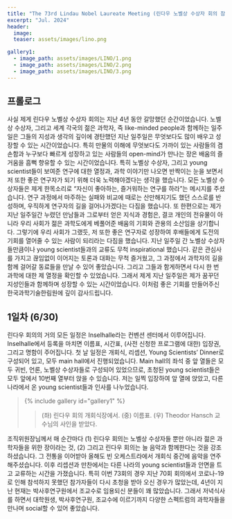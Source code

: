 ```yaml
---
title: "The 73rd Lindau Nobel Laureate Meeting (린다우 노벨상 수상자 회의 참가후기)"
excerpt: "Jul. 2024"
header:
  image: 
  teaser: assets/images/lino.png

gallery1:
  - image_path: assets/images/LINO/1.png
  - image_path: assets/images/LINO/2.png
  - image_path: assets/images/LINO/3.png
---
```


## 프롤로그
사실 제게 린다우 노벨상 수상자 회의는 지난 4년 동안 갈망했던 순간이었습니다. 노벨상 수상자, 그리고 세계 각국의 젊은 과학자, 즉 like-minded people과 함께하는 일주일은 그들의 지성과 생각의 깊이에 경탄했던 지난 일주일은 무엇보다도 많이 배우고 성장할 수 있는 시간이었습니다. 특히 만물의 이해에 무엇보다도 가까이 있는 사람들의 겸손함과 누구보다 빠르게 성장하고 있는 사람들의 open-mind가 만나는 장은 배움의 즐거움을 흠뻑 향유할 수 있는 시간이었습니다. 특히 노벨상 수상자, 그리고 young scientist들이 보여준 연구에 대한 열정과, 과학 이야기만 나오면 반짝이는 눈을 보면서 저 또한 좋은 연구자가 되기 위해 더욱 노력해야겠다는 생각을 했습니다. 
모든 노벨상 수상자들은 제게 한목소리로 “자신이 좋아하는, 즐거워하는 연구를 하라”는 메시지를 주셨습니다. 연구 과정에서 마주하는 실패와 비교에 때로는 산만해지기도 했던 스스로를 반성하며, 우직하게 연구자의 길을 걸어나가겠다는 다짐을 했습니다. 또 한편으로는 제가 지난 일주일간 누렸던 만남들과 그로부터 얻은 지식과 경험은, 결코 개인의 전유물이 아니라 우리 사회가 젊은 과학도에게 베풀어준 배움의 기회와 관용의 소산임을 상기합니다. 그렇기에 우리 사회가 그랬듯, 저 또한 좋은 연구자로 성장하여 후배들에게 도전의 기회를 열어줄 수 있는 사람이 되리라는 다짐을 했습니다. 
지난 일주일 간 노벨상 수상자들만큼이나 young scientist들과의 교류도 무척 inspirational 했습니다. 같은 관심사를 가지고 끊임없이 이어지는 토론과 대화는 무척 즐거웠고, 그 과정에서 과학자의 길을 함께 걸어갈 동료들을 만날 수 있어 좋았습니다. 그리고 그들과 함게하면서 다시 한 번 과학에 대한 제 열정을 확인할 수 있었습니다.
그래서 제게 지난 일주일은 제가 꿈꾸던 지성인들과 함께하며 성장할 수 있는 시간이었습니다. 이처럼 좋은 기회를 만들어주신 한국과학기술한림원에 깊이 감사드립니다.

## 1일차 (6/30)

린다우 회의의 거의 모든 일정은 Inselhalle라는 컨벤션 센터에서 이루어집니다. Inselhalle에서 등록을 마치면 이름표, 시간표, (사전 신청한 프로그램에 대한) 입장권, 그리고 명함이 주어집니다. 첫 날 일정은 개회식, 리셉션, Young Scientists’ Dinner로 구성되어 있고, 모두 main hall에서 진행되었습니다. Main hall의 좌석 중 앞 열들은 모두 귀빈, 언론, 노벨상 수상자들로 구성되어 있었으므로, 초청된 young scientist들은 모두 앞에서 10번째 열부터 앉을 수 있습니다. 저는 일찍 입장하여 앞 열에 앉았고, 다른 나라에서 온 young scientist들과 인사를 나누었습니다.

> {% include gallery id="gallery1"  %}
>> (좌) 린다우 회의 개회식장에서. (중) 이름표. (우) Theodor Hansch 교수님의 사인을 받았다.

조직위원장님께서 매 순간마다 (1) 린다우 회의는 노벨상 수상자들 뿐만 아니라 젊은 과학자들을 위한 장이라는 것, (2) 그리고 린다우 회의는 늘 음악과 함께한다는 것을 강조하셨습니다. 그 전통을 이어받아 올해도 빈 오케스트라에서 개회식 중간에 음악을 연주해주셨습니다.
이후 리셉션과 만찬에서는 다른 나라의 young scientist들과 안면을 트고 교류하는 시간을 가졌습니다. 특히 이번 73회의 경우 지난 70회 회의에서 코로나-19로 인해 참석하지 못했던 참가자들이 다시 초청을 받아 오신 경우가 많았는데, 4년이 지난 현재는 박사후연구원에서 조교수로 임용되신 분들이 꽤 많았습니다. 그래서 저녁식사를 하면서 대학원생, 박사후연구원, 조교수에 이르기까지 다양한 스펙트럼의 과학자들을 만나며 social할 수 있어 좋았습니다.


